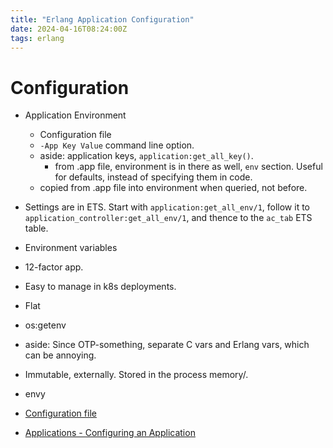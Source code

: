 ```yaml
---
title: "Erlang Application Configuration"
date: 2024-04-16T08:24:00Z
tags: erlang
---
```


# Configuration

- Application Environment
    - Configuration file
    - `-App Key Value` command line option.
    - aside: application keys, `application:get_all_key()`.
        - from .app file, environment is in there as well, `env` section. Useful for defaults, instead of specifying them
    in code.
    - copied from .app file into environment when queried, not before.
- Settings are in ETS. Start with `application:get_all_env/1`, follow it to `application_controller:get_all_env/1`,
    and thence to the `ac_tab` ETS table.
- Environment variables
- 12-factor app.
- Easy to manage in k8s deployments.
- Flat
- os:getenv
- aside: Since OTP-something, separate C vars and Erlang vars, which can be annoying.
- Immutable, externally. Stored in the process memory/.
- envy

- [Configuration file](https://www.erlang.org/doc/man/config.html)
- [Applications - Configuring an Application](https://www.erlang.org/doc/design_principles/applications#configuring-an-application)
